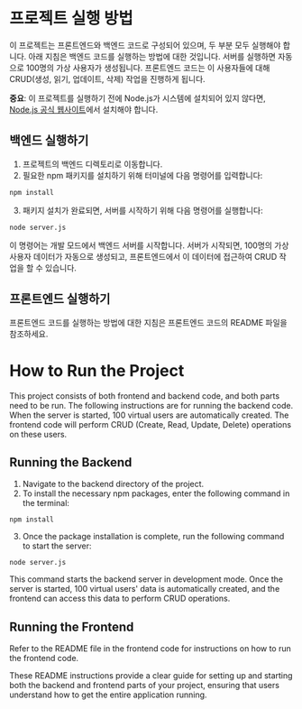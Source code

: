 
# 프로젝트 실행 방법

이 프로젝트는 프론트엔드와 백엔드 코드로 구성되어 있으며, 두 부분 모두 실행해야 합니다. 아래 지침은 백엔드 코드를 실행하는 방법에 대한 것입니다. 서버를 실행하면 자동으로 100명의 가상 사용자가 생성됩니다. 프론트엔드 코드는 이 사용자들에 대해 CRUD(생성, 읽기, 업데이트, 삭제) 작업을 진행하게 됩니다.

**중요**: 이 프로젝트를 실행하기 전에 Node.js가 시스템에 설치되어 있지 않다면, [Node.js 공식 웹사이트](https://nodejs.org/)에서 설치해야 합니다.


## 백엔드 실행하기

1. 프로젝트의 백엔드 디렉토리로 이동합니다.
2. 필요한 npm 패키지를 설치하기 위해 터미널에 다음 명령어를 입력합니다:

```npm install```

3. 패키지 설치가 완료되면, 서버를 시작하기 위해 다음 명령어를 실행합니다:

```node server.js```

이 명령어는 개발 모드에서 백엔드 서버를 시작합니다. 서버가 시작되면, 100명의 가상 사용자 데이터가 자동으로 생성되고, 프론트엔드에서 이 데이터에 접근하여 CRUD 작업을 할 수 있습니다.

## 프론트엔드 실행하기

프론트엔드 코드를 실행하는 방법에 대한 지침은 프론트엔드 코드의 README 파일을 참조하세요.


# How to Run the Project

This project consists of both frontend and backend code, and both parts need to be run. The following instructions are for running the backend code. When the server is started, 100 virtual users are automatically created. The frontend code will perform CRUD (Create, Read, Update, Delete) operations on these users.

## Running the Backend

1. Navigate to the backend directory of the project.
2. To install the necessary npm packages, enter the following command in the terminal:

```npm install```

3. Once the package installation is complete, run the following command to start the server:

```node server.js```

This command starts the backend server in development mode. Once the server is started, 100 virtual users' data is automatically created, and the frontend can access this data to perform CRUD operations.

## Running the Frontend

Refer to the README file in the frontend code for instructions on how to run the frontend code.

These README instructions provide a clear guide for setting up and starting both the backend and frontend parts of your project, ensuring that users understand how to get the entire application running.